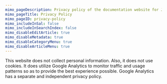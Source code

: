 ```yaml
---
mimo_pageDescription: Privacy policy of the documentation website for Jering.DevOps.AzurePipelines.
mimo_pageTitle: Privacy Policy
mimo_pageID: privacy-policy
mimo_includeInSal: false
mimo_includeInSearchIndex: false
mimo_disableEditArticle: true
mimo_disableMetadata: true
mimo_disableCategoryMenu: true
mimo_disableArticleMenu: true
---
```


This website does not collect personal information. Also, it does not use cookies. It does utilize Google Analytics to monitor traffic and usage patterns so as to provide the best experience possible.
Google Analytics has a separate and independent privacy policy.
